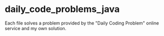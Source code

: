 # daily_code_problems_java
Each file solves a problem provided by the "Daily Coding Problem" online service and my own solution.
